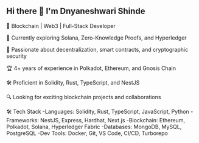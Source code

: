 ## Hi there 👋 I'm Dnyaneshwari Shinde

🚀 Blockchain | Web3 | Full-Stack Developer  

🌱 Currently exploring Solana, Zero-Knowledge Proofs, and Hyperledger

🎯 Passionate about decentralization, smart contracts, and cryptographic security

🏆 4+ years of experience in Polkadot, Ethereum, and Gnosis Chain

🛠 Proficient in Solidity, Rust, TypeScript, and NestJS

🔍 Looking for exciting blockchain projects and collaborations


🛠 Tech Stack 
-Languages: Solidity, Rust, TypeScript, JavaScript, Python
-Frameworks: NestJS, Express, Hardhat, Next.js
-Blockchain: Ethereum, Polkadot, Solana, Hyperledger Fabric
-Databases: MongoDB, MySQL, PostgreSQL
-Dev Tools: Docker, Git, VS Code, CI/CD, Turborepo
